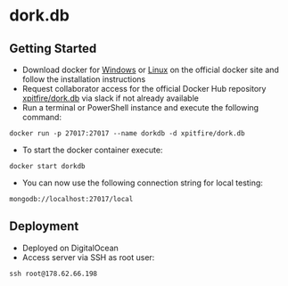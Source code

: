 # dork.db
## Getting Started

* Download docker for [Windows](https://docs.docker.com/docker-for-windows/) or [Linux](https://docs.docker.com/engine/installation/linux/ubuntu/) on the official docker site and follow the installation instructions
* Request collaborator access for the official Docker Hub repository [xpitfire/dork.db](https://hub.docker.com/r/xpitfire/dork.db) via slack if not already available
* Run a terminal or PowerShell instance and execute the following command: 
```
docker run -p 27017:27017 --name dorkdb -d xpitfire/dork.db
```

* To start the docker container execute:
```
docker start dorkdb
```

* You can now use the following connection string for local testing: 
```
mongodb://localhost:27017/local
```

## Deployment

* Deployed on DigitalOcean
* Access server via SSH as root user:
```
ssh root@178.62.66.198
```
